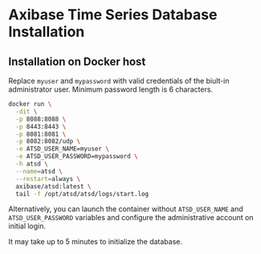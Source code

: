 # Axibase Time Series Database Installation

## Installation on Docker host

Replace `myuser` and `mypassword` with valid credentials of the biult-in administrator user. 
Minimum password length is 6 characters.

```sh
docker run \
  -dit \
  -p 8088:8088 \
  -p 8443:8443 \
  -p 8081:8081 \
  -p 8082:8082/udp \
  -e ATSD_USER_NAME=myuser \
  -e ATSD_USER_PASSWORD=mypassword \
  -h atsd \
  --name=atsd \
  --restart=always \
  axibase/atsd:latest \
  tail -f /opt/atsd/atsd/logs/start.log
```

Alternatively, you can launch the container without `ATSD_USER_NAME` and `ATSD_USER_PASSWORD` variables and configure the administrative account on initial login.

It may take up to 5 minutes to initialize the database.
